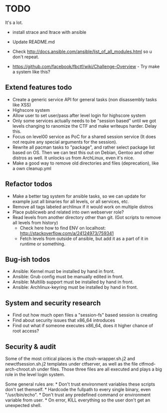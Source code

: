 TODO
=====

It's a lot.

* install strace and ltrace with ansible

* Update README.md
* Check http://docs.ansible.com/ansible/list_of_all_modules.html so u don't repeat.
* https://github.com/facebook/fbctf/wiki/Challenge-Overview - Try make a system like this?

Extend features todo
---------------------

* Create a generic service API for general tasks (non disassembly tasks like XSS)
* Highscore system
* Allow user to set user/pass after level login for highscore system
* Only some services actually needs to be "session based" until we got levels changing to ranomize the CTF and make writeups harder. Delay this.
* Focus on level00 service as PoC for a shared session service (It does not require any special arguments for the session).
* Rewrite all pacman tasks to "package", and rather select package list based on OS. Then we can test this out on Debian, Gentoo and other distros as well. It unlocks us from ArchLinux, even it's nice.
* Make a good way to remove old directories and files (deprecation), like a own cleanup.yml

Refactor todos
---------------

* Make a better tag system for ansible tasks, so we can update for example just all binaries for all levels, or all services, etc.
* Remove all tags labeled archlinux if it would work on multiple distros
* Place publicweb and related into own webserver role?
* Read levels from another directory other than git. (Got scripts to remove all levels from history)
  * Check here how to find ENV on localhost: http://stackoverflow.com/a/24124973/759341
  * Fetch levels from outside of ansible, but add it as a part of it in runtime or something.

Bug-ish todos
---------------
* Ansible: Kernel must be installed by hand in front.
* Ansible: Grub config must be manually edited in front.
* Ansible: Multilib support must be installed by hand in front.
* Ansible: Archlinux-keyring must be installed by hand in front.


System and security research
-----------------------------

* Find out how much open files a "session-fs" based session is creating
* Find about security issues that x86_64 introduces
* Find out what if someone executes x86_64, does it higher chance of root access?


Security & audit
-----------------

Some of the most critical places is the ctssh-wrapper.sh.j2 and newctfsession.sh.j2 templates under ctfserver, as well as the file ctfmod-arch-chroot.sh under files. Those three files are all executed 
and plays a big role in the level login system.

Some general rules are:
    * Don't trust environment variables these scripts don't set themself.
    * Hardcode the fullpath to every single binary, even "/usr/bin/echo".
    * Don't trust any predefined command or environment variable from user.
    * On error, KILL everything so the user don't get an unexpected shell.

